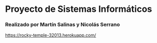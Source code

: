 # Proyecto de Sistemas Informáticos
### Realizado por Martín Salinas y Nicolás Serrano

https://rocky-temple-32013.herokuapp.com/
